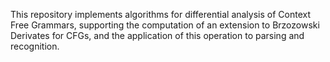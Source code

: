 
This repository implements algorithms for differential analysis of Context Free Grammars, supporting the computation of an extension to Brzozowski Derivates for CFGs, and the application of this operation to parsing and recognition.
